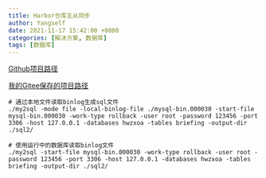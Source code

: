 ```yaml
---
title: Harbor仓库主从同步
author: Yangself
date: 2021-11-17 15:42:00 +0800
categories: [解决方案, 数据库]
tags: [数据库]
---
```


[Github项目路径](https://github.com/liuhr/my2sql)

[我的Gitee保存的项目路径](https://gitee.com/Yangself/my2sql)

```shell
# 通过本地文件读取binlog生成sql文件
./my2sql -mode file -local-binlog-file ./mysql-bin.000030 -start-file mysql-bin.000030 -work-type rollback -user root -password 123456 -port 3306 -host 127.0.0.1 -databases hwzxoa -tables briefing -output-dir ./sql2/

# 使用运行中的数据库读取binlog文件
./my2sql -start-file mysql-bin.000030 -work-type rollback -user root -password 123456 -port 3306 -host 127.0.0.1 -databases hwzxoa -tables briefing -output-dir ./sql2/
```

